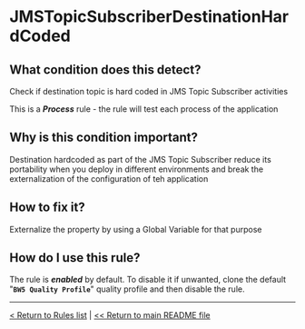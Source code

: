 # JMSTopicSubscriberDestinationHardCoded

## What condition does this detect?

Check if destination topic is hard coded in JMS Topic Subscriber activities

This is a ***Process*** rule - the rule will test each process of the application

## Why is this condition important?

Destination hardcoded as part of the JMS Topic Subscriber reduce its portability when you deploy in different environments and break the externalization of the configuration of teh application

## How to fix it?

Externalize the property by using a Global Variable for that purpose

## How do I use this rule?

The rule is **_enabled_** by default. To disable it if unwanted, clone the default "**`BW5 Quality Profile`**" quality profile and then disable the rule.

---
[< Return to Rules list](./RULES.md) |  [<< Return to main README file](../../../README.md)
